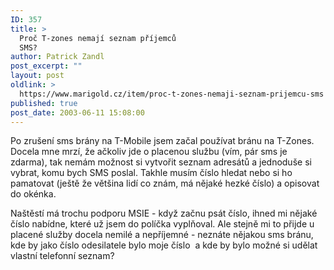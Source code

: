 ```yaml
---
ID: 357
title: >
  Proč T-zones nemají seznam příjemců
  SMS?
author: Patrick Zandl
post_excerpt: ""
layout: post
oldlink: >
  https://www.marigold.cz/item/proc-t-zones-nemaji-seznam-prijemcu-sms
published: true
post_date: 2003-06-11 15:08:00
---
```

<p>
Po zrušení sms brány na T-Mobile jsem začal používat bránu na T-Zones. Docela mne mrzí, že ačkoliv jde o placenou službu (vím, pár sms je zdarma), tak nemám možnost si vytvořit seznam adresátů a jednoduše si vybrat, komu bych SMS poslal. Takhle musím číslo hledat nebo si ho pamatovat (ještě že většina lidí co znám, má nějaké hezké číslo) a opisovat do okénka. </p>

<p>
Naštěstí má trochu podporu MSIE - když začnu psát číslo, ihned mi nějaké číslo nabídne, které už jsem do políčka vyplňoval. Ale stejně mi to přijde u placené služby docela nemilé a nepříjemné - neznáte nějakou sms bránu, kde by jako číslo odesilatele bylo moje číslo&#160; a kde by bylo možné si udělat vlastní telefonní seznam?</p>

<p>
&#160;</p>
